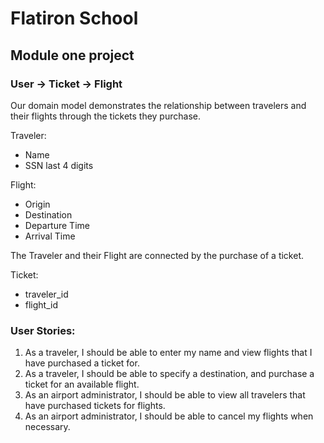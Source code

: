 # Flatiron School
## Module one project

### User -> Ticket -> Flight

Our domain model demonstrates the relationship between travelers and their flights through the tickets they purchase.


Traveler:
- Name
- SSN last 4 digits

Flight:
- Origin
- Destination
- Departure Time
- Arrival Time

The Traveler and their Flight are connected by the purchase of a ticket.
 
Ticket: 
- traveler_id
- flight_id
 
### User Stories:
1. As a traveler, I should be able to enter my name and view flights that I have purchased a ticket for.
2. As a traveler, I should be able to specify a destination, and purchase a ticket for an available flight.
3. As an airport administrator, I should be able to view all travelers that have purchased tickets for flights.
4. As an airport administrator, I should be able to cancel my flights when necessary.
